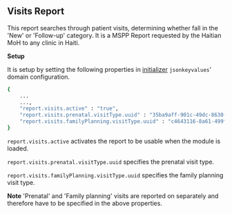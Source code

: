 ## Visits Report
This report searches through patient visits, determining whether fall in the 'New' or 'Follow-up' category. It is a MSPP Report requested by the Haitian MoH to any clinic in Haiti.

**Setup**

It is setup by setting the following properties in [initializer](https://github.com/mekomsolutions/openmrs-module-initializer) `jsonkeyvalues`' domain configuration. 

```bash
{
    ...
    ...,
    "report.visits.active" : "true",
    "report.visits.prenatal.visitType.uuid" : "35ba9aff-901c-49dc-8630-a59385480d18",
    "report.visits.familyPlanning.visitType.uuid" : "c4643116-8a61-499f-b62b-ff9375db0b7d"
}
```
`report.visits.active` activates the report to be usable when the module is loaded.

`report.visits.prenatal.visitType.uuid` specifies the prenatal visit type.

`report.visits.familyPlanning.visitType.uuid` specifies the family planning visit type.

**Note**
'Prenatal' and 'Family planning' visits are reported on separately and therefore have to be specified in the above properties.